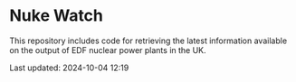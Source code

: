 # Nuke Watch

This repository includes code for retrieving the latest information available on the output of EDF nuclear power plants in the UK.

Last updated: 2024-10-04 12:19
